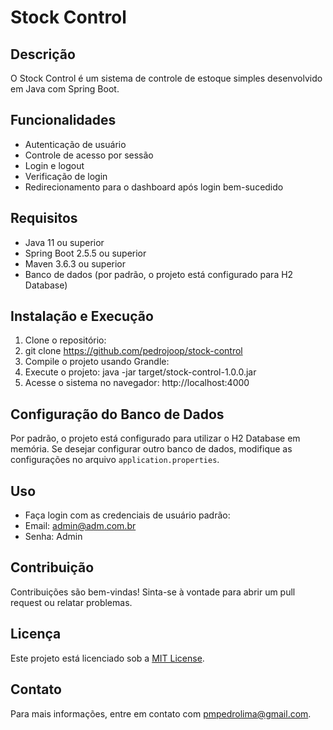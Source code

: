# Stock Control

## Descrição
O Stock Control é um sistema de controle de estoque simples desenvolvido em Java com Spring Boot.

## Funcionalidades
- Autenticação de usuário
- Controle de acesso por sessão
- Login e logout
- Verificação de login
- Redirecionamento para o dashboard após login bem-sucedido

## Requisitos
- Java 11 ou superior
- Spring Boot 2.5.5 ou superior
- Maven 3.6.3 ou superior
- Banco de dados (por padrão, o projeto está configurado para H2 Database)

## Instalação e Execução
1. Clone o repositório:
2. git clone https://github.com/pedrojoop/stock-control
3. Compile o projeto usando Grandle: 
4. Execute o projeto: java -jar target/stock-control-1.0.0.jar
5. Acesse o sistema no navegador: http://localhost:4000


## Configuração do Banco de Dados
Por padrão, o projeto está configurado para utilizar o H2 Database em memória. Se desejar configurar outro banco de dados, modifique as configurações no arquivo `application.properties`.

## Uso
- Faça login com as credenciais de usuário padrão: 
- Email: admin@adm.com.br
- Senha: Admin

## Contribuição
Contribuições são bem-vindas! Sinta-se à vontade para abrir um pull request ou relatar problemas.

## Licença
Este projeto está licenciado sob a [MIT License](LICENSE).

## Contato
Para mais informações, entre em contato com [pmpedrolima@gmail.com](mailto:pmpedrolima@gmail.com).


